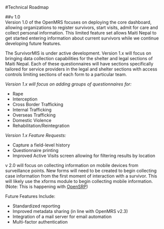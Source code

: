 #Technical Roadmap  

##v 1.0  
Version 1.0 of the OpenMRS focuses on deploying the core dashboard, allowing organizations to register survivors, start visits, admit for care and collect personal information. This limited feature set allows Maiti Nepal to get started entering information about current survivors while we continue developing future features. 

The SurvivorMIS is under active development. Version 1.x will focus on bringing data collection capabilities for the shelter and legal sections of Maiti Nepal. Each of these questionnaires will have sections specifically tailored for service providers in the legal and shelter sections with access controls limiting sections of each form to a particular team.

*Version 1.x will focus on adding groups of questionnaires for:*  
- Rape  
- Interception  
- Cross Border Trafficking  
- Internal Trafficking  
- Overseas Trafficking  
- Domestic Violence  
- Rehabilitation/Reintegration  

*Version 1.x Feature Requests:*
- Capture a field-level history  
- Questionnaire printing  
- Improved Active Visits screen allowing for filtering results by location  

v 2.0 will focus on collecting information on mobile devices from surveillance points. New forms will need to be created to begin collecting case information from the first moment of interaction with a survivor. This will likely use the xforms module to begin collecting mobile information. (Note: This is happening with [OpenSRP](https://github.com/OpenSRP))

Future Features Include:  
- Standardized reporting  
- Improved metadata sharing (in line with OpenMRS v2.3)  
- Integration of a mail server for email automation  
- Multi-factor authentication
